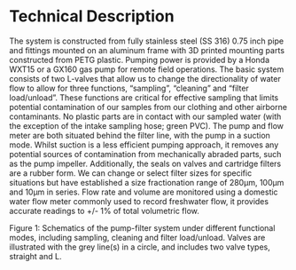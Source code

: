 # Technical Description

The system is constructed from fully stainless steel (SS 316) 0.75 inch pipe and fittings mounted on an aluminum frame with 3D printed mounting parts constructed from PETG plastic. Pumping power is provided by a Honda WXT15 or a GX160 gas pump for remote field operations. The basic system consists of two L-valves that allow us to change the directionality of water flow to allow for three functions, “sampling”, “cleaning” and “filter load/unload”. These functions are critical for effective sampling that limits potential contamination of our samples from our clothing and other airborne contaminants. No plastic parts are in contact with our sampled water (with the exception of the intake sampling hose; green PVC). The pump and flow meter are both situated behind the filter line, with the pump in a suction mode. Whilst suction is a less efficient pumping approach, it removes any potential sources of contamination from mechanically abraded parts, such as the pump impeller. Additionally, the seals on valves and cartridge filters are a rubber form. We can change or select filter sizes for specific situations but have established a size fractionation range of 280μm, 100μm and 10μm in series. Flow rate and volume are monitored using a domestic water flow meter commonly used to record freshwater flow, it provides accurate readings to +/- 1% of total volumetric flow.




Figure 1: Schematics of the pump-filter system under different functional modes, including sampling, cleaning and filter load/unload. Valves are illustrated with the grey line(s) in a circle, and includes two valve types, straight and L.
